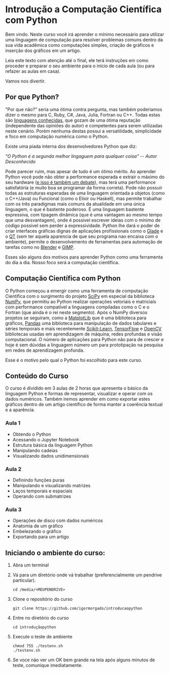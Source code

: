 # Introdução a Computação Científica com Python

Bem vindo. Neste curso você irá aprender o mínimo necessário para utilizar uma linguagem de computação para resolver problemas comuns dentro da sua vida acadêmica como computações simples, criação de gráficos e inserção dos gráficos em um artigo.

Leia este texto com atenção até o final, ele terá instruções em como proceder e preparar o seu ambiente para o início de cada aula (ou para refazer as aulas em casa).

Vamos nos divertir.


## Por que Python?

"Por que não?" seria uma ótima contra pergunta, mas também poderiamos dizer o mesmo para C, Ruby, C#, Java, Julia, Fortran ou C++. Todas estas são [linguagens conhecidas][Python_vs_World], que gozam de uma ótima reputação (independente das opiniões do autor) e competentes para serem utilizadas neste cenário. Porém nenhuma destas possui a versatilidade, simplicidade e foco em computação numérica como o Python.

Existe uma piada interna dos desenvolvedores Python que diz:

*"O Python é a segunda melhor lingaguem para qualquer coisa" -- Autor Desconhecido*

Pode parecer ruim, mas apesar de tudo é um ótimo mérito. Ao aprender Python você pode não obter a performance esperada e extrair o máximo do seu hardware ([e isso é também um debate][IBM_C_vs_Python_vs_Julia]), mas terá uma performance satisfatória (e muito boa se programar da forma correta). Pode não possuir todas as estruturas esperadas de uma linguagem orientada a objetos (como o C++/Java) ou Funcional (como o Elixir ou Haskell), mas permite trabalhar com os três paradigmas mais comuns da atualidade em uma única linguagem, o que é bastente poderoso. É uma linguagem bastente expressiva, com tipagem dinâmica (que é uma vantagem ao mesmo tempo que uma desvantagem), onde é possivel escrever ideias com o minimo de código possível sem perder a expressividade. Python lhe dará o poder de criar interfaces gráficas dignas de aplicações profissionais como o [Glade][Python_Glade] e o [QT][Python_QT] (sem ter aquela aparencia de que seu programa nao encaixa com o ambiente), permite o desenvolvemento de ferramentas para automação de tarefas como no [Blender][Blender_API] e [GIMP][Python_Fu]. 

Esses são alguns dos motivos para aprender Python como uma ferramenta do dia a dia. Nosso foco será a computação científica.

## Computação Científica com Python

O Python começou a emergir como uma ferramenta de computação Científica com o surgimento do projeto [SciPy][SciPy] em especial da biblioteca [NumPy][NumPy], que permitiu ao Python realizar operações vetoriais e matriciais com performance compatível a linguagens compiladas como o C e o Fortran (que ainda é o rei neste segmento). Após o NumPy diversos projetos se seguiram, como a [MatplotLib][MatplotLib] que é uma biblioteca para gráficos, [Pandas][Pandas] uma biblioteca para manipulação de dados tabulares e séries temporais e mais recentemente [Scikit-Learn][scikit], [TensorFlow][tensorflow] e [OpenCV][opencv] bibliotecas usadas em aprendizagem de máquina, redes profundas e visão computacional. O número de aplicações para Python não para de crescer e hoje é sem dúvidas a linguagem número um para prototipação na pesquisa em redes de aprendizagem profunda.

Esse é o motivo pelo qual o Python foi escolhido para este curso. 

## Conteúdo do Curso

O curso é dividido em 3 aulas de 2 horas que apresenta o básico da linguagem Python e formas de representar, visualizar e operar com os dados numéricos. Também iremos aprender em como exportar estes gráficos dentro de um artigo científico de forma manter a coerência textual e a aparência.

### Aula 1

* Obtendo o Python
* Acessando o Jupyter Notebook
* Estrutura básica da linguagem Python
* Manipulando cadeias
* Visualizando dados unidimensionais

### Aula 2

* Definindo funções puras
* Manipulando e visualizando matrizes
* Laços temporais e espaciais
* Operando com submatrizes

### Aula 3

* Operações de disco com dados numéricos
* Anatomia de um gráfico
* Embelezando o gráfico
* Exportando para um artigo


## Iniciando o ambiente do curso:

1. Abra um terminal

2. Vá para um diretório onde vá trabalhar (preferencialmente um pendrive particular).

    ```
    cd /media/<MEUPENDRIVE>
    ```

3. Clone o repositório do curso

    ```
    git clone https://github.com/igormorgado/introducaopython
    ```

4. Entre no diretório do curso

    ```
    cd introduçãopython
    ```

5. Execute o teste de ambiente

    ```
    chmod 755 ./testenv.sh
    ./testenv.sh
    ```

6. Se voce não ver um OK bem grande na tela após alguns minutos de teste, comunique imediatamente.


[Python_vs_World]: https://www.python.org/doc/essays/comparisons/
[IBM_C_vs_Python_vs_Julia]: https://www.ibm.com/developerworks/community/blogs/jfp/entry/A_Comparison_Of_C_Julia_Python_Numba_Cython_Scipy_and_BLAS_on_LU_Factorization?lang=en
[Python_Glade]: https://glade.gnome.org/
[Python_Fu]: https://www.ibm.com/developerworks/br/library/os-autogimp/index.html
[Blender_API]: https://docs.blender.org/api/current/
[Python_QT]: https://www.qt.io/qt-for-python
[SciPy]: https://www.scipy.org/
[NumPy]: http://www.numpy.org/
[Matplotlib]: https://matplotlib.org/
[Pandas]: http://pandas.pydata.org/
[scikit]: https://scikit-learn.org/stable/
[tensorflow]: https://www.tensorflow.org/
[opencv]: https://docs.opencv.org/3.0-beta/doc/py_tutorials/py_tutorials.html

